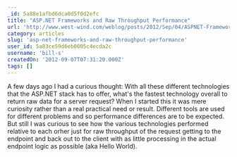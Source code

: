 ```yaml
---
_id: 5a88e1afbd6dca0d5f0d2efc
title: "ASP.NET Frameworks and Raw Throughput Performance"
url: 'http://www.west-wind.com/weblog/posts/2012/Sep/04/ASPNET-Frameworks-and-Raw-Throughput-Performance'
category: articles
slug: 'asp-net-frameworks-and-raw-throughput-performance'
user_id: 5a83ce59d6eb0005c4ecda2c
username: 'bill-s'
createdOn: '2012-09-07T07:31:20.000Z'
tags: []
---
```


A few days ago I had a curious thought: With all these different technologies that the ASP.NET stack has to offer, what's the fastest technology overall to return raw data for a server request? When I started this it was mere curiosity rather than a real practical need or result. Different tools are used for different problems and so performance differences are to be expected. But still I was curious to see how the various technologies performed relative to each orher just for raw throughput of the request getting to the endpoint and back out to the client with as little processing in the actual endpoint logic as possible  (aka Hello World).
